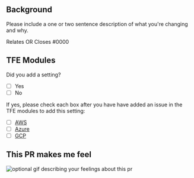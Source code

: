 ## Background

Please include a one or two sentence description of what you're changing and why.

Relates OR Closes #0000

## TFE Modules

Did you add a setting?

- [ ] Yes
- [ ] No 

If yes, please check each box after you have have added an issue in the TFE modules to add this setting:
- [ ] [AWS](https://github.com/hashicorp/terraform-aws-terraform-enterprise)
- [ ] [Azure](https://github.com/hashicorp/terraform-azurerm-terraform-enterprise)
- [ ] [GCP](https://github.com/hashicorp/terraform-google-terraform-enterprise)

## This PR makes me feel

![optional gif describing your feelings about this pr]()
